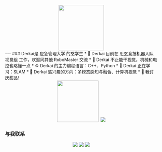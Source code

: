 <div align="center">
    <img height="150em" src="image.png" />  
</div>
---
### Derkai是 应急管理大学 的憨学生
* 🏢 Derkai 目前在 思玄竞技机器人队视觉组 工作，欢迎同其他 RoboMaster 交流
* 🔧 Derkai 不止能干视觉，机械和电控也略懂一点
* ⚙️ Derkai 的主力编程语言：C++、Python
* 🌱 Derkai 正在学习：SLAM
* 🔭 Derkai 感兴趣的方向：多模态感知与融合、计算机视觉
* 🤔 我讨厌甜品!


<!-- 信息统计 -->
<!-- <div align="center"> <img src="https://metrics.lecoq.io/Derkai52?template=classic&config.timezone=Asia%2FShanghai"> </div> -->

<!-- 统计卡片&评分表 -->
<div align="center"> <img height="137px" src="https://github-readme-stats.vercel.app/api?username=Derkai52&hide_title=true&hide_border=true&show_icons=trueline_height=21&text_color=000&icon_color=000&bg_color=0,ea6161,ffc64d,fffc4d,52fa5a&theme=graywhite" />
&nbsp;<img src="https://github-readme-stats.vercel.app/api/top-langs/?username=Derkai52&hide_title=true&hide_border=true&layout=compact&langs_count=6&text_color=000&icon_color=fff&bg_color=0,52fa5a,4dfcff,c64dff&theme=graywhite" /> </div>
    
### 与我联系
<div align="center">
    <a href="http://wpa.qq.com/msgrd?v=3&uin=2363104914&site=qq&menu=yes"><img src="https://img.shields.io/badge/QQ-2363104914-blue?style=flat-square&logo=tencentqq" /></a>
    <a href="https://u.wechat.com/MFXphcVkhE1luJxSnWnRUEQ"><img src="https://img.shields.io/badge/WeChat-derkai555-blue?style=flat-square&logo=wechat" /></a>
    <a href="mailto:2363104914@qq.com"><img src="https://img.shields.io/badge/Mail-2363104914@qq.com -blue?style=flat-square&logo=gmail" /></a>
</div>


